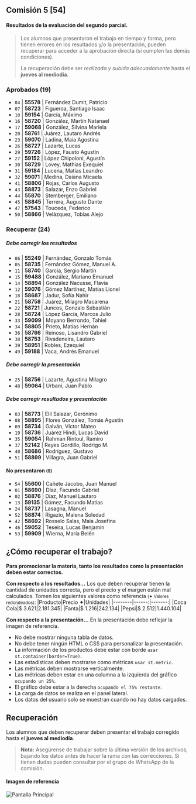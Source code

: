 ## Comisión 5 [54]

#### Resultados de la evaluación del segundo parcial.

> Los alumnos que presentaron el trabajo en tiempo y forma, pero tienen errores en los resultados y/o la presentación, pueden recuperar para acceder a la aprobación directa (si cumplen las demás condiciones).
>
> La recuperación debe ser *realizada y subida adecuadamente* hasta el **jueves al mediodía**.

### Aprobados (19) 
* `04` | **55578**  | Fernández Dumit, Patricio
* `07` | **58723**  | Figueroa, Santiago Isaac
* `10` | **59154**  | García, Máximo
* `16` | **58720**  | González, Martín Natanael
* `17` | **59068**  | González, Silvina Mariela
* `20` | **58761**  | Juárez, Lautaro Andrés
* `23` | **59070**  | Ladina, Maia Agostina
* `26` | **58727**  | Lazarte, Lucas
* `29` | **59726**  | López, Fausto Agustín
* `27` | **59152**  | López Chipoloni, Agustín
* `30` | **58729**  | Lovey, Mathias Exequiel
* `31` | **59184**  | Lucena, Matías Leandro
* `32` | **59071**  | Medina, Daiana Micaela
* `41` | **58806**  | Rojas, Carlos Augusto
* `43` | **58873**  | Salazar, Enzo Gabriel
* `44` | **55870**  | Stemberger, Emiliano
* `45` | **58845**  | Terrera, Augusto Dante
* `47` | **57543**  | Touceda, Federico
* `50` | **58866**  | Velázquez, Tobías Alejo

### Recuperar (24)

##### Debe corregir los resultados 
* `06` | **55249**  | Fernández, Gonzalo Tomás
* `05` | **58735**  | Fernández Gómez, Manuel A.
* `11` | **58740**  | García, Sergio Martín
* `15` | **59488**  | González, Mariano Emanuel
* `14` | **58894**  | González Nacusse, Flavia
* `12` | **59076**  | Gómez Martínez, Matías Lionel
* `18` | **58687**  | Jadur, Sofía Nahir
* `21` | **58758**  | Juárez, Milagro Macarena
* `22` | **58721**  | Juncos, Gonzalo Sebastián
* `28` | **58724**  | López García, Marcos Julio
* `33` | **59099**  | Moyano Berrondo, Tahiel
* `34` | **58805**  | Prieto, Matías Hernán
* `36` | **58766**  | Reinoso, Lisandro Gabriel
* `38` | **58753**  | Rivadeneira, Lautaro
* `39` | **58951**  | Robles, Ezequiel
* `49` | **59188**  | Vaca, Andrés Emanuel

##### Debe corregir la presentación 
* `25` | **58756**  | Lazarte, Agustina Milagro
* `48` | **59064**  | Urbani, Juan Pablo

##### Debe corregir resultados y presentación 
* `03` | **58773**  | Ellí Salazar, Gerónimo
* `08` | **58895**  | Flores González, Tomás Agustín
* `09` | **58734**  | Galván, Víctor Mateo
* `19` | **58736**  | Juárez Hindi, Lucas David
* `35` | **59054**  | Rahman Rintoul, Ramiro
* `37` | **52142**  | Reyes Gordillo, Rodrigo M.
* `40` | **58686**  | Rodríguez, Gustavo
* `51` | **58899**  | Villagra, Juan Gabriel

#### No presentaron <small>(9)</small>
* `54` | **55600**  | Cañete Jacobo, Juan Manuel
* `01` | **58690**  | Díaz, Facundo Gabriel
* `02` | **58876**  | Díaz, Manuel Lautaro
* `13` | **59135**  | Gómez, Facundo Matías
* `24` | **58737**  | Lasagna, Manuel
* `52` | **58874**  | Rigazio, Malena Soledad
* `42` | **58692**  | Rosselo Salas, Maia Josefina
* `46` | **59052**  | Teseira, Lucas Benjamín
* `53` | **59909**  | Wierna, María Belén

## ¿Cómo recuperar el trabajo?
**Para promocionar la materia, tanto los resultados como la presentación deben estar correctos.**

**Con respecto a los resultados...**
Los que deben recuperar tienen la cantidad de unidades correcta, pero el precio y el margen están mal calculados. 
Tomen los siguientes valores como referencia <small>(✦ Valores redondeados)</small>:
|Producto|Precio ✦|Unidades|
|--------|------:|-------:|
|Coca Cola|$ 3.621|2.181.345|
|Fanta|$ 1.216|242.134| 
|Pepsi|$ 2.512|1.440.104|

**Con respecto a la presentación...**
En la presentación debe reflejar la imagen de referencia.
- No debe mostrar ninguna tabla de datos.
- No debe tener ningún HTML o CSS para personalizar la presentación.
- La información de los productos debe estar con borde 
      `usar st.container(border=True)`.
- Las estadísticas deben mostrarse como métricas 
      `usar st.metric`.
- Las métricas deben mostrarse verticalmente.
- Las métricas deben estar en una columna a la izquierda del gráfico 
      `ocupando un 25%`.
- El gráfico debe estar a la derecha 
      `ocupando el 75% restante`.
- La carga de datos se realiza en el panel lateral.    
- Los datos del usuario solo se muestran cuando no hay datos cargados.

## Recuperación

Los alumnos que deben recuperar deben presentar el trabajo corregido hasta el **jueves al mediodía**.

> **Nota:** Asegúrense de trabajar sobre la última versión de los archivos, bajando los datos antes de hacer la rama con las correcciones.
      Si tienen dudas pueden consultar por el grupo de WhatsApp de la comisión.

#### Imagen de referencia             
![Pantalla Principal](./practicos/enunciados/pantalla1.png)
